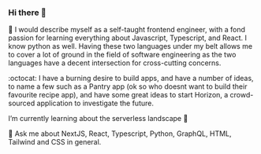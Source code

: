 ### Hi there 👋

🔭 I would describe myself as a self-taught frontend engineer, with a fond passion for learning everything about Javascript, Typescript, and React. I know python as well. Having these two languages under my belt allows me to cover a lot of ground in the field of software engineering as the two languages have a decent intersection for cross-cutting concerns.

:octocat: I have a burning desire to build apps, and have a number of ideas, to name a few such as a Pantry app (ok so who doesnt want to build their favourite recipe app), and have some great ideas to start Horizon, a crowd-sourced application to investigate the future.

I’m currently learning about the serverless landscape :tada:

💬 Ask me about NextJS, React, Typescript, Python, GraphQL, HTML, Tailwind and CSS in general.   



